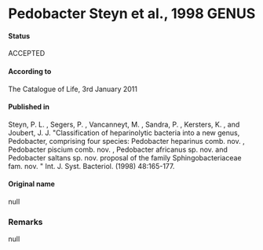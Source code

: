 Pedobacter Steyn et al., 1998 GENUS
=======

#### Status
ACCEPTED

#### According to
The Catalogue of Life, 3rd January 2011

#### Published in
Steyn, P. L. , Segers, P. , Vancanneyt, M. , Sandra, P. , Kersters, K. , and Joubert, J. J. "Classification of heparinolytic bacteria into a new genus, Pedobacter, comprising four species: Pedobacter heparinus comb. nov. , Pedobacter piscium comb. nov. , Pedobacter africanus sp. nov. and Pedobacter saltans sp. nov. proposal of the family Sphingobacteriaceae fam. nov. " Int. J. Syst. Bacteriol. (1998) 48:165-177.

#### Original name
null

### Remarks
null